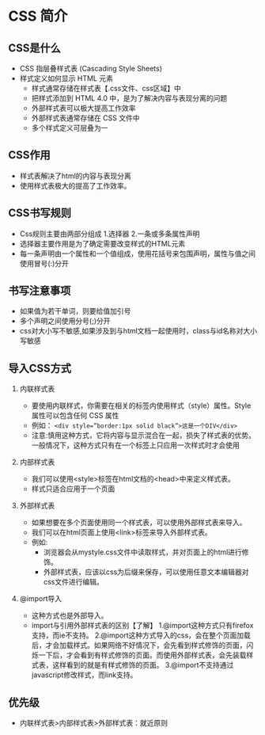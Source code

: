 # CSS 简介
## CSS是什么
* CSS 指层叠样式表 (Cascading Style Sheets)
* 样式定义如何显示 HTML 元素
    * 样式通常存储在样式表【.css文件、css区域】中
    * 把样式添加到 HTML 4.0 中，是为了解决内容与表现分离的问题
    * 外部样式表可以极大提高工作效率
    * 外部样式表通常存储在 CSS 文件中
    * 多个样式定义可层叠为一

## CSS作用
* 样式表解决了html的内容与表现分离
* 使用样式表极大的提高了工作效率。

## CSS书写规则
* Css规则主要由两部分组成 1.选择器 2.一条或多条属性声明
* 选择器主要作用是为了确定需要改变样式的HTML元素
* 每一条声明由一个属性和一个值组成，使用花括号来包围声明，属性与值之间使用冒号(:)分开

## 书写注意事项
* 如果值为若干单词，则要给值加引号
* 多个声明之间使用分号(;)分开
* css对大小写不敏感,如果涉及到与html文档一起使用时，class与id名称对大小写敏感

## 导入CSS方式
1. 内联样式表
    * 要使用内联样式，你需要在相关的标签内使用样式（style）属性。Style 属性可以包含任何 CSS 属性
    * 例如：
        `<div style=”border:1px solid black”>这是一个DIV</div> `
    * 注意:慎用这种方式，它将内容与显示混合在一起，损失了样式表的优势。一般情况下，这种方式只有在一个标签上只应用一次样式时才会使用

2. 内部样式表
    * 我们可以使用\<style>标签在html文档的\<head>中来定义样式表。
    * 样式只适合应用于一个页面

3. 外部样式表
    * 如果想要在多个页面使用同一个样式表，可以使用外部样式表来导入。
    * 我们可以在html页面上使用\<link>标签来导入外部样式表。
    * 例如:
        * 浏览器会从mystyle.css文件中读取样式，并对页面上的html进行修饰。
        * 外部样式表，应该以css为后缀来保存，可以使用任意文本编辑器对css文件进行编辑。

4. @import导入
    * 这种方式也是外部导入。
    * import与引用外部样式表的区别【了解】
        1.@import这种方式只有firefox支持，而ie不支持。
        2.@import这种方式导入的css，会在整个页面加载后，才会加载样式。如果网络不好情况下，会先看到样式修饰的页面，闪烁一下后，才会看到有样式修饰的页面。而使用外部样式表，会先装载样式表，这样看到的就是有样式修饰的页面。
        3.@import不支持通过javascript修改样式，而link支持。
    

## 优先级
* 内联样式表>内部样式表>外部样式表：就近原则


